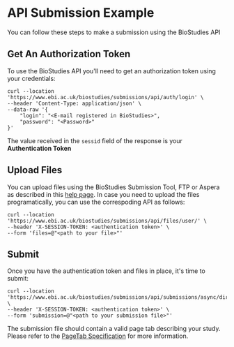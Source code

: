 # API Submission Example

You can follow these steps to make a submission using the BioStudies API

## Get An Authorization Token
To use the BioStudies API you'll need to get an authorization token using your credentials:

```
curl --location 'https://www.ebi.ac.uk/biostudies/submissions/api/auth/login' \
--header 'Content-Type: application/json' \
--data-raw '{
    "login": "<E-mail registered in BioStudies>",
    "password": "<Password>"
}'
```
The value received in the `sessid` field of the response is your **Authentication Token**

## Upload Files
You can upload files using the BioStudies Submission Tool, FTP or Aspera as described in this
[help page](https://www.ebi.ac.uk/biostudies/submissions/help). In case you need to upload the files programatically,
you can use the correspoding API as follows:

```
curl --location 'https://www.ebi.ac.uk/biostudies/submissions/api/files/user/' \
--header 'X-SESSION-TOKEN: <authentication token>' \
--form 'files=@"<path to your file>"'
```

## Submit
Once you have the authentication token and files in place, it's time to submit:
```
curl --location 'https://www.ebi.ac.uk/biostudies/submissions/api/submissions/async/direct' \
--header 'X-SESSION-TOKEN: <authentication token>' \
--form 'submission=@"<path to your submission file>"'
```
The submission file should contain a valid page tab describing your study. Please refer to the
[PageTab Specification](https://ebibiostudies.github.io/page-tab-specification/) for more information.
